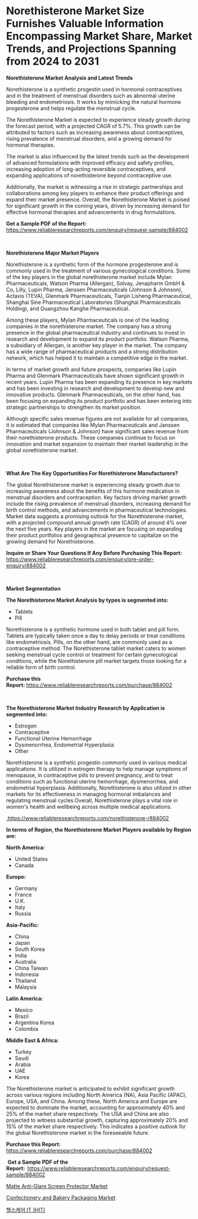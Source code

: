 <p><h1>Norethisterone Market Size Furnishes Valuable Information Encompassing Market Share, Market Trends, and Projections Spanning from 2024 to 2031</h1></p><p><strong>Norethisterone Market Analysis and Latest Trends</strong></p>
<p><p>Norethisterone is a synthetic progestin used in hormonal contraceptives and in the treatment of menstrual disorders such as abnormal uterine bleeding and endometriosis. It works by mimicking the natural hormone progesterone and helps regulate the menstrual cycle.</p><p>The Norethisterone Market is expected to experience steady growth during the forecast period, with a projected CAGR of 5.7%. This growth can be attributed to factors such as increasing awareness about contraceptives, rising prevalence of menstrual disorders, and a growing demand for hormonal therapies.</p><p>The market is also influenced by the latest trends such as the development of advanced formulations with improved efficacy and safety profiles, increasing adoption of long-acting reversible contraceptives, and expanding applications of norethisterone beyond contraceptive use.</p><p>Additionally, the market is witnessing a rise in strategic partnerships and collaborations among key players to enhance their product offerings and expand their market presence. Overall, the Norethisterone Market is poised for significant growth in the coming years, driven by increasing demand for effective hormonal therapies and advancements in drug formulations.</p></p>
<p><strong>Get a Sample PDF of the Report:&nbsp;</strong> <a href="https://www.reliableresearchreports.com/enquiry/request-sample/884002">https://www.reliableresearchreports.com/enquiry/request-sample/884002</a></p>
<p>&nbsp;</p>
<p><strong>Norethisterone Major Market Players</strong></p>
<p><p>Norethisterone is a synthetic form of the hormone progesterone and is commonly used in the treatment of various gynecological conditions. Some of the key players in the global norethisterone market include Mylan Pharmaceuticals, Watson Pharma (Allergan), Solvay, Jenapharm GmbH & Co, Lilly, Lupin Pharma, Janssen Pharmaceuticals (Johnson & Johnson), Actavis (TEVA), Glenmark Pharmaceuticals, Tianjin Lisheng Pharmaceutical, Shanghai Sine Pharmaceutical Laboratories (Shanghai Pharmaceuticals Holding), and Guangzhou Kanghe Pharmaceutical.</p><p>Among these players, Mylan Pharmaceuticals is one of the leading companies in the norethisterone market. The company has a strong presence in the global pharmaceutical industry and continues to invest in research and development to expand its product portfolio. Watson Pharma, a subsidiary of Allergan, is another key player in the market. The company has a wide range of pharmaceutical products and a strong distribution network, which has helped it to maintain a competitive edge in the market.</p><p>In terms of market growth and future prospects, companies like Lupin Pharma and Glenmark Pharmaceuticals have shown significant growth in recent years. Lupin Pharma has been expanding its presence in key markets and has been investing in research and development to develop new and innovative products. Glenmark Pharmaceuticals, on the other hand, has been focusing on expanding its product portfolio and has been entering into strategic partnerships to strengthen its market position.</p><p>Although specific sales revenue figures are not available for all companies, it is estimated that companies like Mylan Pharmaceuticals and Janssen Pharmaceuticals (Johnson & Johnson) have significant sales revenue from their norethisterone products. These companies continue to focus on innovation and market expansion to maintain their market leadership in the global norethisterone market.</p></p>
<p>&nbsp;</p>
<p><strong>What Are The Key Opportunities For Norethisterone Manufacturers?</strong></p>
<p><p>The global Norethisterone market is experiencing steady growth due to increasing awareness about the benefits of this hormone medication in menstrual disorders and contraception. Key factors driving market growth include the rising prevalence of menstrual disorders, increasing demand for birth control methods, and advancements in pharmaceutical technologies. Market data suggests a promising outlook for the Norethisterone market, with a projected compound annual growth rate (CAGR) of around 4% over the next five years. Key players in the market are focusing on expanding their product portfolios and geographical presence to capitalize on the growing demand for Norethisterone.</p></p>
<p><strong>Inquire or Share Your Questions If Any Before Purchasing This Report:</strong> <a href="https://www.reliableresearchreports.com/enquiry/pre-order-enquiry/884002">https://www.reliableresearchreports.com/enquiry/pre-order-enquiry/884002</a></p>
<p>&nbsp;</p>
<p><strong>Market Segmentation</strong></p>
<p><strong>The Norethisterone Market Analysis by types is segmented into:</strong></p>
<p><ul><li>Tablets</li><li>Pill</li></ul></p>
<p><p>Norethisterone is a synthetic hormone used in both tablet and pill form. Tablets are typically taken once a day to delay periods or treat conditions like endometriosis. Pills, on the other hand, are commonly used as a contraceptive method. The Norethisterone tablet market caters to women seeking menstrual cycle control or treatment for certain gynecological conditions, while the Norethisterone pill market targets those looking for a reliable form of birth control.</p></p>
<p><strong>Purchase this Report:&nbsp;</strong><a href="https://www.reliableresearchreports.com/purchase/884002">https://www.reliableresearchreports.com/purchase/884002</a></p>
<p>&nbsp;</p>
<p><strong>The Norethisterone Market Industry Research by Application is segmented into:</strong></p>
<p><ul><li>Estrogen</li><li>Contraceptive</li><li>Functional Uterine Hemorrhage</li><li>Dysmenorrhea, Endometrial Hyperplasia</li><li>Other</li></ul></p>
<p><p>Norethisterone is a synthetic progestin commonly used in various medical applications. It is utilized in estrogen therapy to help manage symptoms of menopause, in contraceptive pills to prevent pregnancy, and to treat conditions such as functional uterine hemorrhage, dysmenorrhea, and endometrial hyperplasia. Additionally, Norethisterone is also utilized in other markets for its effectiveness in managing hormonal imbalances and regulating menstrual cycles.Overall, Norethisterone plays a vital role in women's health and wellbeing across multiple medical applications.</p></p>
<p><a href="https://www.reliableresearchreports.com/norethisterone-r884002">&nbsp;https://www.reliableresearchreports.com/norethisterone-r884002</a></p>
<p><strong>In terms of Region, the Norethisterone Market Players available by Region are:</strong></p>
<p>
    <p> <strong> North America: </strong>
        <ul>
            <li>United States</li>
            <li>Canada</li>
        </ul>
        </p> 
    <p> <strong> Europe: </strong>
        <ul>
            <li>Germany</li>
            <li>France</li>
            <li>U.K.</li>
            <li>Italy</li>
            <li>Russia</li>
        </ul>
        </p> 
    <p> <strong> Asia-Pacific: </strong>
        <ul>
            <li>China</li>
            <li>Japan</li>
            <li>South Korea</li>
            <li>India</li>
            <li>Australia</li>
            <li>China Taiwan</li>
            <li>Indonesia</li>
            <li>Thailand</li>
            <li>Malaysia</li>
        </ul>
        </p> 
    <p> <strong> Latin America: </strong>
        <ul>
            <li>Mexico</li>
            <li>Brazil</li>
            <li>Argentina Korea</li>
            <li>Colombia</li>
        </ul>
        </p> 
    <p> <strong> Middle East & Africa: </strong>
        <ul>
            <li>Turkey</li>
            <li>Saudi</li>
            <li>Arabia</li>
            <li>UAE</li>
            <li>Korea</li>
        </ul>
    </p>
    </p>
<p><p>The Norethisterone market is anticipated to exhibit significant growth across various regions including North America (NA), Asia Pacific (APAC), Europe, USA, and China. Among these, North America and Europe are expected to dominate the market, accounting for approximately 40% and 25% of the market share respectively. The USA and China are also projected to witness substantial growth, capturing approximately 20% and 15% of the market share respectively. This indicates a positive outlook for the global Norethisterone market in the foreseeable future.</p></p>
<p><strong>Purchase this Report: </strong><a href="https://www.reliableresearchreports.com/purchase/884002">https://www.reliableresearchreports.com/purchase/884002</a></p>
<p>&nbsp;<strong>Get a Sample PDF of the Report:&nbsp;&nbsp;</strong><a href="https://www.reliableresearchreports.com/enquiry/request-sample/884002">https://www.reliableresearchreports.com/enquiry/request-sample/884002</a></p>
<p><strong></strong></p>
<p><p><a href="https://github.com/ruddyyedelwadw/Market-Research-Report-List-3/blob/main/matte-anti-glare-screen-protector-market.md">Matte Anti-Glare Screen Protector Market</a></p><p><a href="https://github.com/lorenzaSchmeler/Market-Research-Report-List-2/blob/main/confectionery-and-bakery-packaging-market.md">Confectionery and Bakery Packaging Market</a></p><p><a href="https://github.com/nigaleamar09/Market-Research-Report-List-2/blob/main/519684983944.md">헬스케어 IT (HIT)</a></p></p>